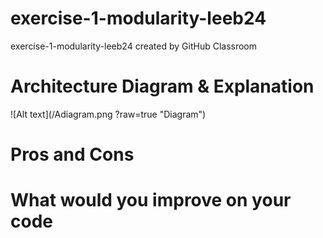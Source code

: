 # exercise-1-modularity-leeb24
exercise-1-modularity-leeb24 created by GitHub Classroom


# Architecture Diagram & Explanation 

![Alt text](/Adiagram.png ?raw=true "Diagram")

# Pros and Cons 



# What would you improve on your code
